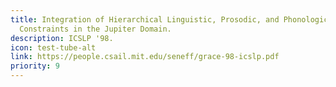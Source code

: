 ```yaml
---
title: Integration of Hierarchical Linguistic, Prosodic, and Phonological
  Constraints in the Jupiter Domain.
description: ICSLP '98.
icon: test-tube-alt
link: https://people.csail.mit.edu/seneff/grace-98-icslp.pdf
priority: 9
---
```

